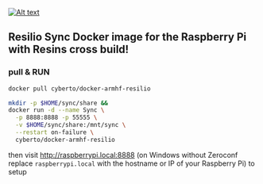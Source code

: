 [![Alt text](https://dockerbuildbadges.quelltext.eu/status.svg?organization=cyberto&repository=docker-armhf-resilio)](https://hub.docker.com/r/cyberto/docker-armhf-resilio/)

Resilio Sync Docker image for the Raspberry Pi with Resins cross build!
---

### pull & RUN

```bash
docker pull cyberto/docker-armhf-resilio
```

```bash
mkdir -p $HOME/sync/share &&
docker run -d --name Sync \
  -p 8888:8888 -p 55555 \
  -v $HOME/sync/share:/mnt/sync \
  --restart on-failure \
  cyberto/docker-armhf-resilio
```

then visit http://raspberrypi.local:8888 (on Windows without Zeroconf replace `raspberrypi.local` with the hostname or IP of your Raspberry Pi) to setup
